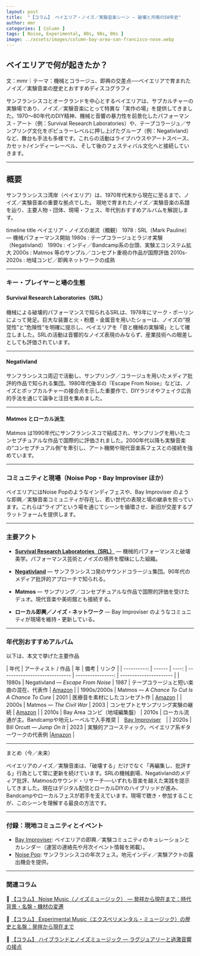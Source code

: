 ```yaml
---
layout: post
title:  "【コラム】 ベイエリア・ノイズ／実験音楽シーン — 破壊と共鳴の50年史"
author: mmr
categories: [ Column ]
tags: [ Noise, Experimental, 80s, 90s, 00s ]
image: ../assets/images/column-bay-area-san-francisco-nose.webp
---
```


## ベイエリアで何が起きたか？

文：mmr｜テーマ：機械とコラージュ、即興の交差点──ベイエリアで育まれたノイズ／実験音楽の歴史とおすすめディスコグラフィ



サンフランシスコとオークランドを中心とするベイエリアは、サブカルチャーの実験場であり、ノイズ／実験音楽にとって特異な「実作の場」を提供してきました。1970〜80年代のDIY精神、機械と音響の暴力性を前景化したパフォーマンス・アート（例：Survival Research Laboratories）や、テープコラージュ／サンプリング文化をポピュラーレベルに押し上げたグループ（例：Negativland）など、舞台も手法も多様です。これらの活動はライブハウスやアートスペース、カセット/インディーレーベル、そして後のフェスティバル文化へと接続していきます。

---



<style type="text/css">
table, td, th {
border: 2px #111 solid;
width: auto;
padding: 10px; 
}
th {
background-color: #111;
color: #fff;
}
</style>


## 概要

サンフランシスコ湾岸（ベイエリア）は、1970年代末から現在に至るまで、ノイズ／実験音楽の重要な拠点でした。
現地で育まれたノイズ／実験音楽の系譜を辿り、主要人物・団体、現場・フェス、年代別おすすめアルバムを解説します。

<div class="mermaid">

timeline
    title ベイエリア・ノイズの潮流（概観）
    1978 : SRL（Mark Pauline）— 機械パフォーマンス開始
    1980s : テープコラージュとラジオ実験（Negativland）
    1990s : インディ／Bandcamp系の台頭、実験エコシステム拡大
    2000s : Matmos 等のサンプル／コンセプト重視の作品が国際評価
    2010s-2020s : 地域コンピ／即興ネットワークの成熟
</div>

---

### キー・プレイヤーと場の生態

#### Survival Research Laboratories（SRL）

機械による破壊的パフォーマンスで知られるSRLは、1978年にマーク・ポーリンによって発足。巨大な装置と火・粉塵・金属音を用いたショーは、ノイズの“視覚性”と“危険性”を明確に提示し、ベイエリアを「音と機械の実験場」として確立しました。SRLの活動は音響的なノイズ表現のみならず、産業技術への眼差しとしても評価されています。

---

#### Negativland

サンフランシスコ周辺で活動し、サンプリング／コラージュを用いたメディア批評的作品で知られる集団。1980年代後半の『Escape From Noise』などは、ノイズとポップカルチャーの接合点を示した重要作で、DIYラジオやフェイク広告的手法を通じて論争と注目を集めました。


---

#### Matmos とローカル派生

Matmos は1990年代にサンフランシスコで結成され、サンプリングを用いたコンセプチュアルな作品で国際的に評価されました。2000年代以降も実験音楽の“コンセプチュアル側”を牽引し、アート機関や現代音楽系フェスとの接続を強めています。

---

### コミュニティと現場（Noise Pop・Bay Improviser ほか）

ベイエリアにはNoise Popのようなインディフェスや、Bay Improviser のような即興／実験音楽コミュニティが存在し、若い世代の表現と場の継承を担っています。これらは“ライブ”という場を通じてシーンを循環させ、新旧が交差するプラットフォームを提供します。

---

### 主要アクト

* [**Survival Research Laboratories（SRL）**](https://www.srl.org) — 機械的パフォーマンスと破壊美学。パフォーマンス芸術とノイズの境界を曖昧にした組織。

* [**Negativland**](https://negativland.com) — サンフランシスコ発のサウンドコラージュ集団。90年代のメディア批評的アプローチで知られる。

* **Matmos** — サンプリング／コンセプチュアルな作品で国際的評価を受けたデュオ。現代音楽や美術館とも接続する。

* **ローカル即興／ノイズ・ネットワーク** — Bay Improviser のようなコミュニティが現場を維持・更新している。

---

### 年代別おすすめアルバム

以下は、本文で挙げた主要作品

| 年代 | アーティスト / 作品  |  年 | 備考   | リンク |
| ----------: | ------ | ----: | ----------------------------- | ----------------: | ---------------------- |
|       1980s | Negativland — *Escape From Noise*      |  1987 | テープコラージュと短い楽曲の混在、代表作  | [Amazon](https://amzn.to/47akMEX) |
| 1990s/2000s | Matmos — *A Chance To Cut Is A Chance To Cure* |  2001 | 医療音を素材にしたコンセプト作  |  [Amazon](https://amzn.to/48IJtKN) | 
|       2000s | Matmos — *The Civil War*          |  2003 | コンセプトとサンプリング実験の継続    |  [Amazon](https://amzn.to/4gKSuoA) | 
|       2010s | Bay Area コンピ（地域編集盤）      | 2010s | ローカル流通が主。Bandcampや地元レーベルで入手推奨 |　[Bay Improviser](https://www.bayimproviser.com/cds.aspx)　|
|       2020s | Bill Orcutt — *Jump On It*   |  2023 | 実験的アコースティック。ベイエリア系ギターワークの代表例  |[Amazon](https://amzn.to/4o2jF0Q) |



---

まとめ（今／未来）

ベイエリアのノイズ／実験音楽は、「破壊する」だけでなく「再編集し、批評する」行為として常に更新を続けています。SRLの機械劇場、Negativlandのメディア批評、Matmosのサウンド・リサーチ──いずれも音楽を越えた実践を提示してきました。現在はデジタル配信とローカルDIYのハイブリッドが進み、Bandcampやローカルフェスが若手を支えています。現場で聴き・参加することが、このシーンを理解する最良の方法です。

---

### 付録：現地コミュニティとイベント

* [Bay Improviser](https://www.bayimproviser.com): ベイエリアの即興／実験コミュニティのキュレーションとカレンダー（運営の連絡先や月次イベント情報を掲載）。
* [Noise Pop](https://www.noisepopfest.com): サンフランシスコの年次フェス。地元インディ／実験アクトの露出機会を提供。


---

### 関連コラム

🔗 [【コラム】 Noise Music（ノイズミュージック） — 発祥から現在まで：時代背景・名盤・機材の変遷](https://monumental-movement.jp/Column-Noise-Music)

🔗 [【コラム】 Experimental Music（エクスペリメンタル・ミュージック）の歴史と名盤：発祥から現在まで](https://monumental-movement.jp/Column-Experimental-Music)

🔗 [【コラム】 ハイブランドとノイズミュージック — ラグジュアリーと過激音響の接点](https://monumental-movement.jp/Column-High-Brands-Noise-Music)
